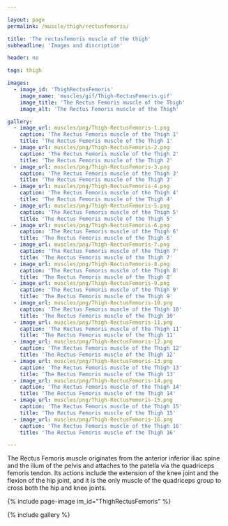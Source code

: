 ```yaml
---

layout: page
permalink: /muscle/thigh/rectusfemoris/

title: 'The rectusfemoris muscle of the thigh'
subheadline: 'Images and discription'

header: no

tags: thigh

images:
  - image_id: 'ThighRectusFemoris'
    image_name: 'muscles/gif/Thigh-RectusFemoris.gif'
    image_title: 'The Rectus Femoris muscle of the Thigh'
    image_alt: 'The Rectus Femoris muscle of the Thigh' 

gallery:
  - image_url: muscles/png/Thigh-RectusFemoris-1.png
    caption: 'The Rectus Femoris muscle of the Thigh 1'
    title: 'The Rectus Femoris muscle of the Thigh 1'
  - image_url: muscles/png/Thigh-RectusFemoris-2.png
    caption: 'The Rectus Femoris muscle of the Thigh 2'
    title: 'The Rectus Femoris muscle of the Thigh 2'
  - image_url: muscles/png/Thigh-RectusFemoris-3.png
    caption: 'The Rectus Femoris muscle of the Thigh 3'
    title: 'The Rectus Femoris muscle of the Thigh 3'
  - image_url: muscles/png/Thigh-RectusFemoris-4.png
    caption: 'The Rectus Femoris muscle of the Thigh 4'
    title: 'The Rectus Femoris muscle of the Thigh 4'
  - image_url: muscles/png/Thigh-RectusFemoris-5.png
    caption: 'The Rectus Femoris muscle of the Thigh 5'
    title: 'The Rectus Femoris muscle of the Thigh 5'
  - image_url: muscles/png/Thigh-RectusFemoris-6.png
    caption: 'The Rectus Femoris muscle of the Thigh 6'
    title: 'The Rectus Femoris muscle of the Thigh 6'
  - image_url: muscles/png/Thigh-RectusFemoris-7.png
    caption: 'The Rectus Femoris muscle of the Thigh 7'
    title: 'The Rectus Femoris muscle of the Thigh 7'
  - image_url: muscles/png/Thigh-RectusFemoris-8.png
    caption: 'The Rectus Femoris muscle of the Thigh 8'
    title: 'The Rectus Femoris muscle of the Thigh 8'
  - image_url: muscles/png/Thigh-RectusFemoris-9.png
    caption: 'The Rectus Femoris muscle of the Thigh 9'
    title: 'The Rectus Femoris muscle of the Thigh 9'
  - image_url: muscles/png/Thigh-RectusFemoris-10.png
    caption: 'The Rectus Femoris muscle of the Thigh 10'
    title: 'The Rectus Femoris muscle of the Thigh 10'
  - image_url: muscles/png/Thigh-RectusFemoris-11.png
    caption: 'The Rectus Femoris muscle of the Thigh 11'
    title: 'The Rectus Femoris muscle of the Thigh 11'
  - image_url: muscles/png/Thigh-RectusFemoris-12.png
    caption: 'The Rectus Femoris muscle of the Thigh 12'
    title: 'The Rectus Femoris muscle of the Thigh 12'
  - image_url: muscles/png/Thigh-RectusFemoris-13.png
    caption: 'The Rectus Femoris muscle of the Thigh 13'
    title: 'The Rectus Femoris muscle of the Thigh 13'
  - image_url: muscles/png/Thigh-RectusFemoris-14.png
    caption: 'The Rectus Femoris muscle of the Thigh 14'
    title: 'The Rectus Femoris muscle of the Thigh 14'
  - image_url: muscles/png/Thigh-RectusFemoris-15.png
    caption: 'The Rectus Femoris muscle of the Thigh 15'
    title: 'The Rectus Femoris muscle of the Thigh 15'
  - image_url: muscles/png/Thigh-RectusFemoris-16.png
    caption: 'The Rectus Femoris muscle of the Thigh 16'
    title: 'The Rectus Femoris muscle of the Thigh 16'

---
```


The Rectus Femoris muscle originates from the anterior inferior iliac spine and the ilium of the pelvis and attaches to the patella via the quadriceps femoris tendon. Its actions include the extension of the knee joint and the flexion of the hip joint, and it is the only muscle of the quadriceps group to cross both the hip and knee joints.

{% include page-image im_id="ThighRectusFemoris" %}

{% include gallery %}
